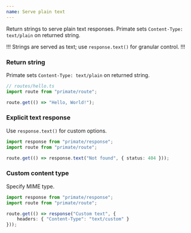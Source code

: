 ```yaml
---
name: Serve plain text
---
```


Return strings to serve plain text responses. Primate sets
`Content-Type: text/plain` on returned string.

!!!
Strings are served as text; use `response.text()` for granular control.
!!!

### Return string

Primate sets `Content-Type: text/plain` on returned string.

```ts
// routes/hello.ts
import route from "primate/route";

route.get(() => "Hello, World!");
```

### Explicit text response

Use `response.text()` for custom options.

```ts
import response from "primate/response";
import route from "primate/route";

route.get(() => response.text("Not found", { status: 404 }));
```

### Custom content type

Specify MIME type.

```ts
import response from "primate/response";
import route from "primate/route";

route.get(() => response("Custom text", {
    headers: { "Content-Type": "text/custom" }
}));
